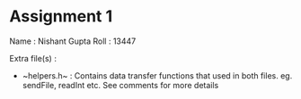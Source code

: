 # Assignment 1

Name : Nishant Gupta
Roll : 13447


Extra file(s) :

- ~helpers.h~ : Contains data transfer functions that used in both files. eg. sendFile, readInt etc. See comments for more details
